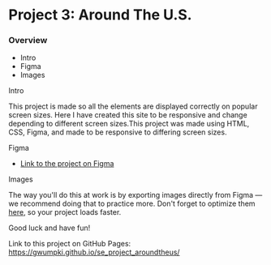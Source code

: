 # Project 3: Around The U.S.

### Overview

- Intro
- Figma
- Images

Intro

This project is made so all the elements are displayed correctly on popular screen sizes. Here I have created this site to be responsive and change depending to different screen sizes.This project was made using HTML, CSS, Figma, and made to be responsive to differing screen sizes.

Figma

- [Link to the project on Figma](https://www.figma.com/file/ii4xxsJ0ghevUOcssTlHZv/Sprint-3%3A-Around-the-US?node-id=0%3A1)

Images

The way you'll do this at work is by exporting images directly from Figma — we recommend doing that to practice more. Don't forget to optimize them [here](https://tinypng.com/), so your project loads faster.

Good luck and have fun!

Link to this project on GitHub Pages:
https://gwumpki.github.io/se_project_aroundtheus/
